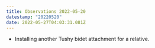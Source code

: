 ```yaml
---
title: Observations 2022-05-20
datestamp: "20220520"
date: 2022-05-27T04:03:31.081Z
---
```

* Installing another Tushy bidet attachment for a relative.